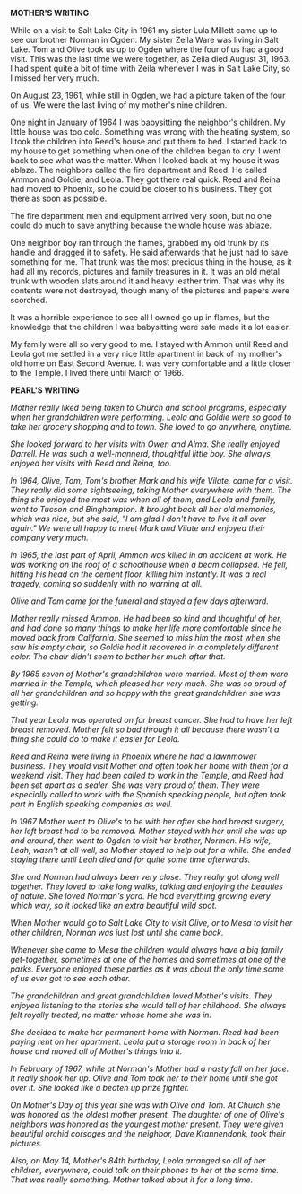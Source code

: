 **MOTHER'S WRITING**

While on a visit to Salt Lake City in 1961 my sister Lula Millett came
up to see our brother Norman in Ogden. My sister Zeila Ware was
living in Salt Lake. Tom and Olive took us up to Ogden where the four
of us had a good visit.  This was the last time we were together, as
Zeila died August 31, 1963.  I had spent quite a bit of time with
Zeila whenever I was in Salt Lake City, so I missed her very much.

On August 23, 1961, while still in Ogden, we had a picture taken of
the four of us.  We were the last living of my mother's nine children. 

One night in January of 1964 I was babysitting the neighbor's children.
My little house was too cold.  Something was wrong with the heating
system, so I took the children into Reed's house and put them to bed. 
I started back to my house to get something when one of the children
began to cry.  I went back to see what was the matter.  When I looked
back at my house it was ablaze.  The neighbors called the fire
department and Reed.  He called Ammon and Goldie, and Leola.  They
got there real quick. Reed and Reina had moved to Phoenix, so he could
be closer to his business. They got there as soon as possible.

The fire department men and equipment arrived very soon, but no one
could do much to save anything because the whole house was ablaze.

One neighbor boy ran through the flames, grabbed my old trunk by its
handle and dragged it to safety. He said afterwards that he just had
to save something for me. That trunk was the most precious thing in
the house, as it had all my records, pictures and family treasures in it.
It was an old metal trunk with wooden slats around it and heavy leather
trim. That was why its contents were not destroyed, though many of the
pictures and papers were scorched.

It was a horrible experience to see all I owned go up in flames, but
the knowledge that the children I was babysitting were safe made it a
lot easier.

My family were all so very good to me. I stayed with Ammon until Reed
and Leola got me settled in a very nice little apartment in back of my
mother's old home on East Second Avenue. It was very comfortable and a
little closer to the Temple. I lived there until March of 1966.

**PEARL'S WRITING**

_Mother really liked being taken to Church and school programs, especially
when her grandchildren were performing. Leola and Goldie were so good
to take her grocery shopping and to town. She loved to go anywhere,
anytime._

_She looked forward to her visits with Owen and Alma. She really enjoyed
Darrell. He was such a well-mannerd, thoughtful little boy.  She always
enjoyed her visits with Reed and Reina, too._

_In 1964, Olive, Tom, Tom's brother Mark and his wife Vilate, came for a
visit.  They really did some sightseeing, taking Mother everywhere with
them.  The thing she enjoyed the most was when all of them, and Leola
and family, went to Tucson and Binghampton.  It brought back all her
old memories, which was nice, but she said, "I am glad I don't have to
live it all over again."  We were all happy to meet Mark and Vilate and
enjoyed their company very much._

_In 1965, the last part of April, Ammon was killed in an accident at work.
He was working on the roof of a schoolhouse when a beam collapsed.  He
fell, hitting his head on the cement floor, killing him instantly.  It
was a real tragedy, coming so suddenly with no warning at all._

_Olive and Tom came for the funeral and stayed a few days afterward._

_Mother really missed Ammon. He had been so kind and thoughtful of her,
and had done so many things to make her life more comfortable since he
moved back from California. She seemed to miss him the most when she
saw his empty chair, so Goldie had it recovered in a completely different
color. The chair didn't seem to bother her much after that._

_By 1965 seven of Mother's grandchildren were married. Most of them were
married in the Temple, which pleased her very much. She was so proud of
all her grandchildren and so happy with the great grandchildren she was
getting._

_That year Leola was operated on for breast cancer. She had to have her
left breast removed. Mother felt so bad through it all because there
wasn't a thing she could do to make it easier for Leola._

_Reed and Reina were living in Phoenix where he had a lawnmower business.
They would visit Mother and often took her home with them for a weekend
visit. They had been called to work in the Temple, and Reed had been set
apart as a sealer. She was very proud of them. They were especially
called to work with the Spanish speaking people, but often took part
in English speaking companies as well._

_In 1967 Mother went to Olive's to be with her after she had breast
surgery, her left breast had to be removed. Mother stayed with her
until she was up and around, then went to Ogden to visit her brother,
Norman. His wife, Leah, wasn't at all well, so Mother stayed to help
out for a while. She ended staying there until Leah died and for quite
some time afterwards._

_She and Norman had always been very close. They really got along well
together. They loved to take long walks, talking and enjoying the
beauties of nature. She loved Norman's yard. He had everything growing
every which way, so it looked like an extra beautiful wild spot._

_When Mother would go to Salt Lake City to visit Olive, or to Mesa to
visit her other children, Norman was just lost until she came back._

_Whenever she came to Mesa the children would always have a big family
get-together, sometimes at one of the homes and sometimes at one of the
parks. Everyone enjoyed these parties as it was about the only time some
of us ever got to see each other._

_The grandchildren and great grandchildren loved Mother's visits. They
enjoyed listening to the stories she would tell of her childhood. She
always felt royally treated, no matter whose home she was in._

_She decided to make her permanent home with Norman. Reed had been paying
rent on her apartment. Leola put a storage room in back of her house
and moved all of Mother's things into it._

_In February of 1967, while at Norman's Mother had a nasty fall on her
face. It really shook her up. Olive and Tom took her to their home
until she got over it. She looked like a beaten up prize fighter._

_On Mother's Day of this year she was with Olive and Tom. At Church she
was honored as the oldest mother present. The daughter of one of Olive's
neighbors was honored as the youngest mother present. They were given
beautiful orchid corsages and the neighbor, Dave Krannendonk, took
their pictures._

_Also, on May 14, Mother's 84th birthday, Leola arranged so all of her
children, everywhere, could talk on their phones to her at the same
time. That was really something. Mother talked about it for a long time._
